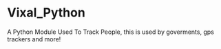 # Vixal_Python
A Python Module Used To Track People, this is used by goverments, gps trackers and more!
